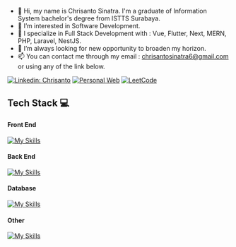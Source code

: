 - 👋 Hi, my name is Chrisanto Sinatra. I'm a graduate of Information System bachelor's degree from ISTTS Surabaya.
- 👀 I’m interested in Software Development.
- 🌱 I specialize in Full Stack Development with : Vue, Flutter, Next, MERN, PHP, Laravel, NestJS.
- 🎯 I’m always looking for new opportunity to broaden my horizon.
- 📫 You can contact me through my email : chrisantosinatra6@gmail.com or using any of the link below.



[![Linkedin: Chrisanto](https://img.shields.io/badge/-Chrisanto-blue?style=flat-square&logo=Linkedin&logoColor=white&link=https://www.linkedin.com/in/chrisanto-sinatra/)](https://www.linkedin.com/in/chrisanto-sinatra/)
[![Personal Web](https://img.shields.io/badge/-Personal%20Web-black?style=flat-square&logo=github&logoColor=white&link=https://clovinlee.github.io/)](https://clovinlee.github.io/)
<a href='https://leetcode.com/u/Clovinlee/' target='_blank'>![LeetCode](https://img.shields.io/badge/LeetCode-000000?style=flat-square&logo=LeetCode&logoColor=#d16c06)</a>

## Tech Stack :computer:
#### Front End
[![My Skills](https://skillicons.dev/icons?i=vue,next,react,flutter,html,css,tailwind,bootstrap,materialui)](https://skillicons.dev)

#### Back End 
[![My Skills](https://skillicons.dev/icons?i=laravel,php,spring,java,ts,nestjs,js,go)](https://skillicons.dev)

#### Database
[![My Skills](https://skillicons.dev/icons?i=mysql,postgres,mongodb,graphql)](https://skillicons.dev)

#### Other
[![My Skills](https://skillicons.dev/icons?i=docker,aws,git,python,unity,jenkins)](https://skillicons.dev)



<!---
Clovinlee/Clovinlee is a ✨ special ✨ repository because its `README.md` (this file) appears on your GitHub profile.
You can click the Preview link to take a look at your changes.
--->
